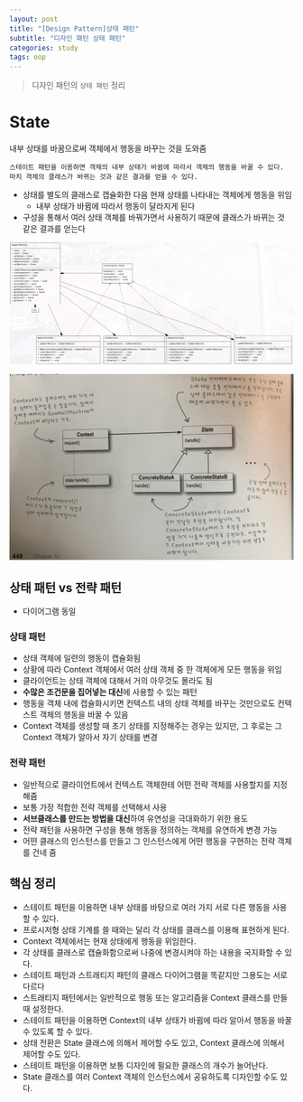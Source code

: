 ```yaml
---
layout: post
title: "[Design Pattern]상태 패턴"
subtitle: "디자인 패턴 상태 패턴"
categories: study
tags: oop
---
```

> 디자인 패턴의 `상태 패턴` 정리

# State

내부 상태를 바꿈으로써 객체에서 행동을 바꾸는 것을 도와줌

```text
스테이트 패턴을 이용하면 객체의 내부 상태가 바뀜에 따라서 객체의 행동을 바꿀 수 있다. 마치 객체의 클래스가 바뀌는 것과 같은 결과를 얻을 수 있다.
```

- 상태를 별도의 클래스로 캡슐화한 다음 현재 상태를 나타내는 객체에게 행동을 위임
  - 내부 상태가 바뀜에 따라서 행동이 달라지게 된다
- 구성을 통해서 여러 상태 객체를 바꿔가면서 사용하기 때문에 클래스가 바뀌는 것 같은 결과를 얻는다

![state](/assets/img/oop/state.png)

![state](/assets/img/oop/state_class.jpeg)

## 상태 패턴 vs 전략 패턴
- 다이어그램 동일

### 상태 패턴
- 상태 객체에 일련의 행동이 캡슐화됨
- 상황에 따라 Context 객체에서 여러 상태 객체 중 한 객체에게 모든 행동을 위임
- 클라이언트는 상태 객체에 대해서 거의 아무것도 몰라도 됨
- **수많은 조건문을 집어넣는 대신**에 사용할 수 있는 패턴
- 행동을 객체 내에 캡슐화시키면 컨텍스트 내의 상태 객체를 바꾸는 것만으로도 컨텍스트 객체의 행동을 바꿀 수 있음
- Context 객체를 생성할 때 초기 상태를 지정해주는 경우는 있지만, 그 후로는 그 Context 객체가 알아서 자기 상태를 변경

### 전략 패턴
- 일반적으로 클라이언트에서 컨텍스트 객체한테 어떤 전략 객체를 사용할지를 지정해줌
- 보통 가장 적합한 전략 객체를 선택해서 사용
- **서브클래스를 만드는 방법을 대신**하여 유연성을 극대화하기 위한 용도
- 전략 패턴을 사용하면 구성을 통해 행동을 정의하는 객체를 유연하게 변경 가능
- 어떤 클래스의 인스턴스를 만들고 그 인스턴스에게 어떤 행동을 구현하는 전략 객체를 건네 줌

## 핵심 정리
- 스테이트 패턴을 이용하면 내부 상태를 바탕으로 여러 가지 서로 다른 행동을 사용할 수 있다.
- 프로시저형 상태 기계를 쓸 때와는 달리 각 상태를 클래스를 이용해 표현하게 된다.
- Context 객체에서는 현재 상태에게 행동을 위임한다.
- 각 상태를 클래스로 캡슐화함으로써 나중에 변경시켜야 하는 내용을 국지화할 수 있다.
- 스테이트 패턴과 스트래티지 패턴의 클래스 다이어그램을 똑같지만 그용도는 서로 다르다
- 스트래티지 패턴에서는 일반적으로 행동 또는 알고리즘을 Context 클래스를 만들 때 설정한다.
- 스테이트 패턴을 이용하면 Context의 내부 상태가 바뀜에 따라 알아서 행동을 바꿀 수 있도록 할 수 있다.
- 상태 전환은 State 클래스에 의해서 제어할 수도 있고, Context 클래스에 의해서 제어할 수도 있다.
- 스테이트 패턴을 이용하면 보통 디자인에 필요한 클래스의 개수가 늘어난다.
- State 클래스를 여러 Context 객체의 인스턴스에서 공유하도록 디자인할 수도 있다.